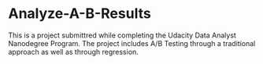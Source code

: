 # Analyze-A-B-Results
This is a project submittred while completing the Udacity Data Analyst Nanodegree Program. 
The project includes A/B Testing through a traditional approach as well as through regression.
